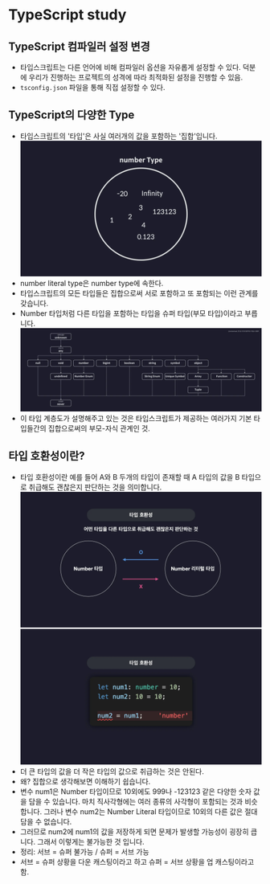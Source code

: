 # TypeScript study

## TypeScript 컴파일러 설정 변경
- 타입스크립트는 다른 언어에 비해 컴파일러 옵션을 자유롭게 설정할 수 있다. 덕분에 우리가 진행하는 프로젝트의 성격에 따라 최적화된 설정을 진행할 수 있음.
- `tsconfig.json` 파일을 통해 직접 설정할 수 있다.

## TypeScript의 다양한 Type
- 타입스크립트의 '타입'은 사실 여러개의 값을 포함하는 '집합'입니다.
![alt text](image.png)
- number literal type은 number type에 속한다.
- 타입스크립트의 모든 타입들은 집합으로써 서로 포함하고 또 포함되는 이런 관계를 갖습니다. 
- Number 타입처럼 다른 타입을 포함하는 타입을 슈퍼 타입(부모 타입)이라고 부릅니다.
![alt text](image-1.png)
- 이 타입 계층도가 설명해주고 있는 것은 타입스크립트가 제공하는 여러가지 기본 타입들간의 집합으로써의 부모-자식 관계인 것. 

## 타입 호환성이란?
- 타입 호환성이란 예를 들어 A와 B 두개의 타입이 존재할 때 A 타입의 값을 B 타입으로 취급해도 괜찮은지 판단하는 것을 의미합니다.
![타입 호환성](image-2.png)
![타입 호환성 위배](image-3.png)
- 더 큰 타입의 값을 더 작은 타입의 값으로 취급하는 것은 안된다.
- 왜? 집합으로 생각해보면 이해하기 쉽습니다.
- 변수 num1은 Number 타입이므로 10외에도 999나 -123123 같은 다양한 숫자 값을 담을 수 있습니다. 마치 직사각형에는 여러 종류의 사각형이 포함되는 것과 비슷합니다. 그러나 변수 num2는 Number Literal 타입이므로 10외의 다른 값은 절대 담을 수 없습니다.
- 그러므로 num2에 num1의 값을 저장하게 되면 문제가 발생할 가능성이 굉장히 큽니다. 그래서 이렇게는 불가능한 것 입니다.
- 정리: 서브 = 슈퍼 불가능 / 슈퍼 = 서브 가능
- 서브 = 슈퍼 상황을 다운 캐스팅이라고 하고 슈퍼 = 서브 상황을 업 캐스팅이라고 함.